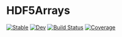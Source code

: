 # HDF5Arrays

[![Stable](https://img.shields.io/badge/docs-stable-blue.svg)](https://Luapulu.github.io/HDF5Arrays.jl/stable) [![Dev](https://img.shields.io/badge/docs-dev-blue.svg)](https://Luapulu.github.io/HDF5Arrays.jl/dev) [![Build Status](https://github.com/Luapulu/HDF5Arrays.jl/workflows/CI/badge.svg)](https://github.com/Luapulu/HDF5Arrays.jl/actions) [![Coverage](https://codecov.io/gh/Luapulu/HDF5Arrays.jl/branch/master/graph/badge.svg)](https://codecov.io/gh/Luapulu/HDF5Arrays.jl)
